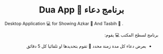 <h1 align="center"> Dua App 🤲 برنامج دعاء </h1>

Desktop Application 💻 for Showing Azkar 🤲 And Tasbih 📿 . <br />

<div align="right" dir="rtl">
برنامج لسطح المكتب 💻 يقوم:
  
- بعرض دعاء كل مدة زمنة محدد 💬 تقوم بتحديدها او تلقائيا كل 5 دقائق 
</div>
